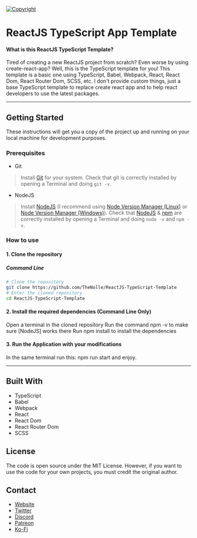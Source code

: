[![Copyright](https://readme-typing-svg.demolab.com?font=Fira+Code&weight=500&size=50&duration=3000&pause=2000&color=EB87F7&center=true&vCenter=true&width=1000&height=50&lines=Nolly)](https://thenolle.com)

# ReactJS TypeScript App Template

#### What is this ReactJS TypeScript Template?

Tired of creating a new ReactJS project from scratch? Even worse by using create-react-app? Well, this is the TypeScript template for you! This template is a basic one using TypeScript, Babel, Webpack, React, React Dom, React Router Dom, SCSS, etc. I don't provide custom things, just a base TypeScript template to replace create react app and to help react developers to use the latest packages.

---

## Getting Started
These instructions will get you a copy of the project up and running on your local machine for development purposes.

### Prerequisites
- Git
> Install [Git](https://git-scm.com/) for your system.
> Check that git is correctly installed by opening a Terminal and doing `git -v`.
- NodeJS
> Install [NodeJS](https://nodejs.org/) (I recommend using [Node Version Manager (Linux)](https://github.com/nvm-sh/nvm) or [Node Version Manager (Windows)](https://github.com/coreybutler/nvm-windows)).
> Check that [NodeJS](https://nodejs.org/) & [npm](https://www.npmjs.com/) are correctly installed by opening a Terminal and doing `node -v` and `npm -v`.

### How to use

#### 1. Clone the repository
##### Command Line
```sh
# Clone the repository
git clone https://github.com/TheNolle/ReactJS-TypeScript-Template
# Enter the cloned repository
cd ReactJS-TypeScript-Template
```

#### 2. Install the required dependencies (Command Line Only)
Open a terminal in the cloned repository
Run the command npm -v to make sure [NodeJS] works there
Run npm install to install the dependencies

#### 3. Run the Application with your modifications
In the same terminal run this: npm run start and enjoy. 

---

## Built With
* TypeScript
* Babel
* Webpack
* React
* React Dom
* React Router Dom
* SCSS


## License
The code is open source under the MIT License. However, if you want to use the code for your own projects, you must credit the original author.


## Contact
* [Website](https://thenolle.com)
* [Twitter](https://twitter.com/thenolly_)
* [Discord](https://discord.com/invite/86yVsMVN9z)
* [Patreon](https://patreon.com/_nolly)
* [Ko-Fi](https://ko-fi.com/nolly__)